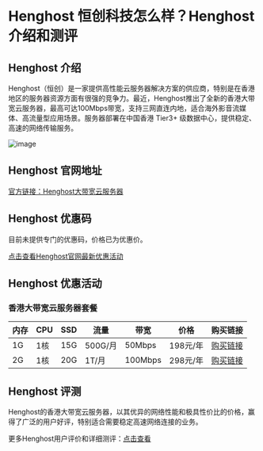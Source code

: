 # Henghost 恒创科技怎么样？Henghost介绍和测评

## Henghost 介绍
Henghost（恒创）是一家提供高性能云服务器解决方案的供应商，特别是在香港地区的服务器资源方面有很强的竞争力。最近，Henghost推出了全新的香港大带宽云服务器，最高可达100Mbps带宽，支持三网直连内地，适合海外影音流媒体、高流量型应用场景。服务器部署在中国香港 Tier3+ 级数据中心，提供稳定、高速的网络传输服务。

![image](https://github.com/user-attachments/assets/15f6f70e-44b3-4d21-a45e-b65efdf2b05a)


## Henghost 官网地址
[官方链接：Henghost大带宽云服务器](http://my.henghost.com/aff.php?aff=9635)

## Henghost 优惠码
目前未提供专门的优惠码，价格已为优惠价。

[点击查看Henghost官网最新优惠活动](http://my.henghost.com/aff.php?aff=9635)

## Henghost 优惠活动

### 香港大带宽云服务器套餐

| 内存  | CPU  | SSD  | 流量           | 带宽          | 价格    | 购买链接 |
|-------|------|------|----------------|---------------|---------|----------|
| 1G    | 1核  | 15G  | 500G/月        | 50Mbps        | 198元/年 | [购买链接](https://my.henghost.com/aff.php?aff=9635) |
| 2G    | 1核  | 20G  | 1T/月          | 100Mbps       | 298元/年 | [购买链接](https://my.henghost.com/aff.php?aff=9635) |

## Henghost 评测
Henghost的香港大带宽云服务器，以其优异的网络性能和极具性价比的价格，赢得了广泛的用户好评，特别适合需要稳定高速网络连接的业务。

更多Henghost用户评价和详细测评：[点击查看](http://my.henghost.com/aff.php?aff=9635)
